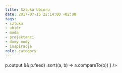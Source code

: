 ```yaml
---
title: Sztuka Ubioru
date: 2017-07-15 22:14:00 +02:00
tags:
- sztuka
- ubiór
- moda
- projektanci
- domy mody
- inspiracje
role: category
---
```


<div>
  <Feed pages={
    paramorph.categories['Sztuka Ubioru'].pages
      .filter(p => p.output && p.feed)
      .sort((a, b) => a.compareTo(b))
  } />
</div>

